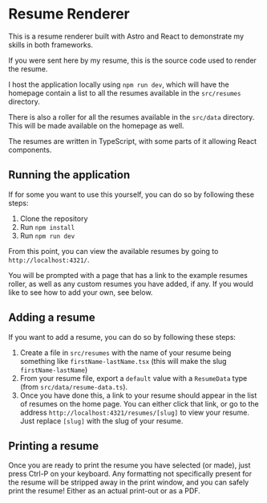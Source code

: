 # Resume Renderer

This is a resume renderer built with Astro and React to demonstrate my skills in both frameworks.

If you were sent here by my resume, this is the source code used to render the resume.

I host the application locally using `npm run dev`, which will have the homepage contain a list to all the resumes available in the `src/resumes` directory.

There is also a roller for all the resumes available in the `src/data` directory. This will be made available on the homepage as well.

The resumes are written in TypeScript, with some parts of it allowing React components.

## Running the application

If for some you want to use this yourself, you can do so by following these steps:

1. Clone the repository
2. Run `npm install`
3. Run `npm run dev`

From this point, you can view the available resumes by going to `http://localhost:4321/`.

You will be prompted with a page that has a link to the example resumes roller, as well as any custom resumes you have added, if any. If you would like to see how to add your own, see below.

## Adding a resume

If you want to add a resume, you can do so by following these steps:

1. Create a file in `src/resumes` with the name of your resume being something like `firstName-lastName.tsx` (this will make the slug `firstName-lastName`)
2. From your resume file, export a `default` value with a `ResumeData` type (from `src/data/resume-data.ts`).
3. Once you have done this, a link to your resume should appear in the list of resumes on the home page. You can either click that link, or go to the address `http://localhost:4321/resumes/[slug]` to view your resume. Just replace `[slug]` with the slug of your resume.

## Printing a resume

Once you are ready to print the resume you have selected (or made), just press Ctrl-P on your keyboard. Any formatting not specifically present for the resume will be stripped away in the print window, and you can safely print the resume! Either as an actual print-out or as a PDF.
